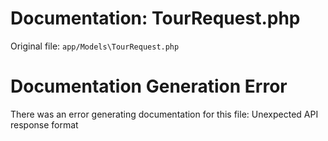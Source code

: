# Documentation: TourRequest.php

Original file: `app/Models\TourRequest.php`

# Documentation Generation Error

There was an error generating documentation for this file: Unexpected API response format